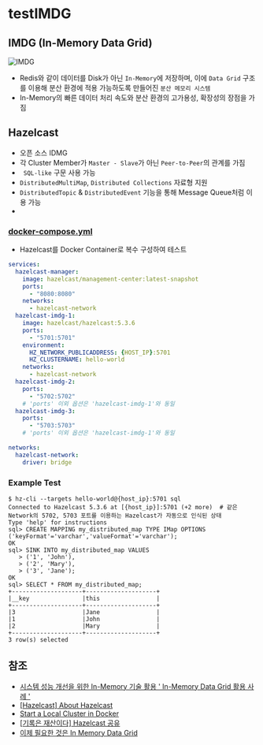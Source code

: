 # testIMDG
## IMDG (In-Memory Data Grid)
![IMDG](https://image.samsungsds.com/kr/insights/memory1.jpg?queryString=20231030024258)
- Redis와 같이 데이터를 Disk가 아닌 `In-Memory`에 저장하며, 이에 `Data Grid` 구조를 이용해 분산 환경에 적용 가능하도록 만들어진 `분산 메모리 시스템`
- In-Memory의 빠른 데이터 처리 속도와 분산 환경의 고가용성, 확장성의 장점을 가짐

## Hazelcast
- 오픈 소스 IDMG
- 각 Cluster Member가 `Master - Slave`가 아닌 `Peer-to-Peer`의 관계를 가짐
- ` SQL-like` 구문 사용 가능
- `DistributedMultiMap`, `Distributed Collections` 자료형 지원
- `DistributedTopic` & `DistributedEvent` 기능을 통해 Message Queue처럼 이용 가능
- 

### [docker-compose.yml](https://github.com/HashCitrine/testIMDG/tree/master/hazelcast/docker-compose.yml)
- Hazelcast를 Docker Container로 복수 구성하여 테스트

```yaml
services:
  hazelcast-manager:
    image: hazelcast/management-center:latest-snapshot
    ports:
      - "8080:8080"
    networks:
      - hazelcast-network
  hazelcast-imdg-1:
    image: hazelcast/hazelcast:5.3.6
    ports:
      - "5701:5701"
    environment:
      HZ_NETWORK_PUBLICADDRESS: {HOST_IP}:5701
      HZ_CLUSTERNAME: hello-world
    networks:
      - hazelcast-network
  hazelcast-imdg-2:
    ports:
      - "5702:5702"
    # 'ports' 이외 옵션은 'hazelcast-imdg-1'와 동일
  hazelcast-imdg-3:
    ports:
      - "5703:5703"
    # 'ports' 이외 옵션은 'hazelcast-imdg-1'와 동일
    
networks:
  hazelcast-network:
    driver: bridge
```

### Example Test
``` shell
$ hz-cli --targets hello-world@{host_ip}:5701 sql
Connected to Hazelcast 5.3.6 at [{host_ip}]:5701 (+2 more)  # 같은 Network의 5702, 5703 포트를 이용하는 Hazelcast가 자동으로 인식된 상태
Type 'help' for instructions
sql> CREATE MAPPING my_distributed_map TYPE IMap OPTIONS ('keyFormat'='varchar','valueFormat'='varchar');
OK
sql> SINK INTO my_distributed_map VALUES
   > ('1', 'John'),
   > ('2', 'Mary'),
   > ('3', 'Jane');
OK
sql> SELECT * FROM my_distributed_map;
+--------------------+--------------------+
|__key               |this                |
+--------------------+--------------------+
|3                   |Jane                |
|1                   |John                |
|2                   |Mary                |
+--------------------+--------------------+
3 row(s) selected
```

## 참조
- [시스템 성능 개선을 위한 In-Memory 기술 활용 ' In-Memory Data Grid 활용 사례 '](https://www.samsungsds.com/kr/insights/in-memory-data-grid.html)
- [[Hazelcast] About Hazelcast](https://medium.com/aisland/hazelcast-about-hazelcast-94a30838c0c)
- [Start a Local Cluster in Docker](https://docs.hazelcast.com/hazelcast/5.3/getting-started/get-started-docker)
- [[기록은 재산이다] Hazelcast 공유](https://supawer0728.github.io/2018/03/11/hazelcast/)
- [이제 필요한 것은 In Memory Data Grid](https://d2.naver.com/helloworld/106824)